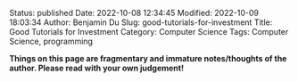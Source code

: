 Status: published
Date: 2022-10-08 12:34:45
Modified: 2022-10-09 18:03:34
Author: Benjamin Du
Slug: good-tutorials-for-investment
Title: Good Tutorials for Investment
Category: Computer Science
Tags: Computer Science, programming

**Things on this page are fragmentary and immature notes/thoughts of the author. Please read with your own judgement!**


